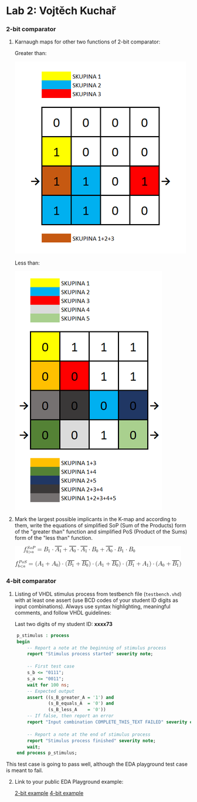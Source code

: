 # Lab 2: Vojtěch Kuchař 

### 2-bit comparator

1. Karnaugh maps for other two functions of 2-bit comparator:

   Greater than:

   ![K-map](img/kmap_gt.png)

   Less than:

   ![K-map](img/kmap_lt.png)

2. Mark the largest possible implicants in the K-map and according to them, write the equations of simplified SoP (Sum of the Products) form of the "greater than" function and simplified PoS (Product of the Sums) form of the "less than" function.

   ![Logic functions](img/functions.png)

### 4-bit comparator

1. Listing of VHDL stimulus process from testbench file (`testbench.vhd`) with at least one assert (use BCD codes of your student ID digits as input combinations). Always use syntax highlighting, meaningful comments, and follow VHDL guidelines:

   Last two digits of my student ID: **xxxx73**

```vhdl
    p_stimulus : process
    begin
        -- Report a note at the beginning of stimulus process
        report "Stimulus process started" severity note;

        -- First test case
        s_b <= "0111";
        s_a <= "0011";
        wait for 100 ns;
        -- Expected output
        assert ((s_B_greater_A = '1') and
                (s_B_equals_A  = '0') and
                (s_B_less_A    = '0'))
        -- If false, then report an error
        report "Input combination COMPLETE_THIS_TEXT FAILED" severity error;

        -- Report a note at the end of stimulus process
        report "Stimulus process finished" severity note;
        wait;
    end process p_stimulus;
```
This test case is going to pass well, although the EDA playground test case is meant to fail.

2. Link to your public EDA Playground example:

   [2-bit example](https://edaplayground.com/x/tBfJ)
   [4-bit example](https://edaplayground.com/x/8Vc6)
